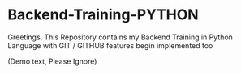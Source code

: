 # Backend-Training-PYTHON
Greetings, This Repository  contains my Backend Training in Python Language with GIT / GITHUB features begin implemented too

(Demo text, Please Ignore)